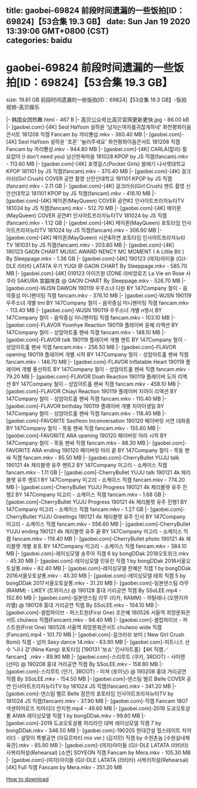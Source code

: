
title: gaobei-69824 前段时间遗漏的一些饭拍[ID：69824]【53合集 19.3 GB】
date: Sun Jan 19 2020 13:39:06 GMT+0800 (CST)    
categories: baidu
---

# gaobei-69824 前段时间遗漏的一些饭拍[ID：69824]【53合集 19.3 GB】
size: 19.61 GB
 前段时间遗漏的一些饭拍[ID：69824]【53合集 19.3 GB】-饭拍视频-高贝娱乐
 
|- 韩国女团热舞.html - 467 B
|- 高贝公众号比高贝官网更新更快.jpg - 86.00 kB
|- [gaobei.com]-[4K] Seol HaYoon 설하윤 '남자는여자를귀찮게하네' 화천평화이음콘서트 181208 직캠 Fancam by 까리뽕삼.mkv - 360.40 MB
|- [gaobei.com]-[4K] Seol HaYoon 설하윤 '초혼' '눌러주세요' 화천평화이음콘서트 181208 직캠 Fancam by 까리뽕삼.mkv - 944.80 MB
|- [gaobei.com]-[4K] CARLA(칼라) 필요없어 (I don't need you) 남산한옥마을 181028 KPOP by JS 직캠(fancam).mkv - 113.60 MB
|- [gaobei.com]-[4K] 포켓걸스(Pocket Girls) 쓸애기 나사렛대학교 KPOP 181101 by JS 직캠(fancam).mkv - 370.40 MB
|- [gaobei.com]-[4K] 걸크러쉬(Girl Crush) COVER 공연 촬영 신안산대학교 181101 KPOP by JS 직캠(fancam).mkv - 2.11 GB
|- [gaobei.com]-[4K] 걸크러쉬(Girl Crush) 멘트 촬영 신안산대학교 181101 KPOP by JS 직캠(fancam).mkv - 416.10 MB
|- [gaobei.com]-[4K] 메이퀸(MayQueen) COVER 공연#2 인사아트프라자뉴타TV 181024 by JS 직캠(fancam).mkv - 512.70 MB
|- [gaobei.com]-[4K] 메이퀸(MayQueen) COVER 공연#1 인사아트프라자뉴타TV 181024 by JS 직캠(fancam).mkv - 1.12 GB
|- [gaobei.com]-[4K] 메이퀸(MayQueen) 포토타임 인사아트프라자뉴타TV 181024 by JS 직캠(fancam).mkv - 306.60 MB
|- [gaobei.com]-[4K] 메이퀸(MayQueen) 시은&하연 포토타임 인사아트프라자뉴타TV 181031 by JS 직캠(fancam).mkv - 203.80 MB
|- [gaobei.com]-[4K] 190123 GAON CHART MUSIC AWARD NENCY MC MOMENT ( A Little Bit ) By Sleeppage.mkv - 1.36 GB
|- [gaobei.com]-[4K] 190123 (여자)아이들 (G)I-DLE 라타타 LATATA 우기 YUQI @ GAON CHART By Sleeppage.mkv - 585.70 MB
|- [gaobei.com]-[4K] 019123 아이즈원 IZONE 라비앙로즈 La Vie en Rose 사쿠라 SAKURA 宮脇咲良 @ GAON CHART By Sleeppage.mkv - 526.70 MB
|- [gaobei.com]-WJSN DAWON 190119 우주소녀 다원 BY 147Company 철이 - 음악중심 미니팬미팅 직캠 fancam.mkv - 376.10 MB
|- [gaobei.com]-WJSN 190119 우주소녀 개별 tmi BY 147Company 철이 - 음악중심 미니팬미팅 직캠 fancam.mkv - 113.40 MB
|- [gaobei.com]-WJSN 190119 우주소녀 개별 n행시 BY 147Company 철이 - 음악중심 미니팬미팅 직캠 fancam.mkv - 103.10 MB
|- [gaobei.com]-FLAVOR Yoonhye Reaction 190119 플레이버 윤혜 리액션 BY 147Company 철이 - 성암아트홀 팬싸 직캠 fancam.mkv - 148.10 MB
|- [gaobei.com]-FLAVOR talk 190119 플레이버 개별 멘트 BY 147Company 철이 - 성암아트홀 팬싸 직캠 fancam.mkv - 256.50 MB
|- [gaobei.com]-FLAVOR opening 190119 플레이버 개별 시작 BY 147Company 철이 - 성암아트홀 팬싸 직캠 fancam.mkv - 146.70 MB
|- [gaobei.com]-FLAVOR Inflatable Heart 190119 플레이버 개별 풍선하트 BY 147Company 철이 - 성암아트홀 팬싸 직캠 fancam.mkv - 79.20 MB
|- [gaobei.com]-FLAVOR Doah Reaction 190119 플레이버 도아 리액션 BY 147Company 철이 - 성암아트홀 팬싸 직캠 fancam.mkv - 458.10 MB
|- [gaobei.com]-FLAVOR Chiayi Reaction 190119 플레이버 지아이 리액션 BY 147Company 철이 - 성암아트홀 팬싸 직캠 fancam.mkv - 110.40 MB
|- [gaobei.com]-FLAVOR birthday 190119 플레이버 개별 지아이생일 BY 147Company 철이 - 성암아트홀 팬싸 직캠 fancam.mkv - 118.40 MB
|- [gaobei.com]-FAVORITE SeoYeon Inconversation 190120 페이버릿 서연 대화중 BY 147Company 철이 - 목동 팬싸 직캠 fancam.mkv - 155.60 MB
|- [gaobei.com]-FAVORITE ARA opening 190120 페이버릿 아라 시작 BY 147Company 철이 - 목동 팬싸 직캠 fancam.mkv - 88.30 MB
|- [gaobei.com]-FAVORITE ARA ending 190120 페이버릿 아라 끝 BY 147Company 철이 - 목동 팬싸 직캠 fancam.mkv - 85.50 MB
|- [gaobei.com]-CherryBullet YUJU talk 190121 4k 체리블렛 유주 멘트2 BY 147Company 미고리 - 쇼케이스 직캠 fancam.mkv - 1.11 GB
|- [gaobei.com]-CherryBullet YUJU talk 190121 4k 체리블렛 유주 멘트1 BY 147Company 미고리 - 쇼케이스 직캠 fancam.mkv - 774.20 MB
|- [gaobei.com]-CherryBullet YUJU Progress 190121 4k 체리블렛 유주 진행2 BY 147Company 미고리 - 쇼케이스 직캠 fancam.mkv - 1.68 GB
|- [gaobei.com]-CherryBullet YUJU Progress 190121 4k 체리블렛 유주 진행1 BY 147Company 미고리 - 쇼케이스 직캠 fancam.mkv - 1.27 GB
|- [gaobei.com]-CherryBullet YUJU Greetings 190121 4k 체리블렛 유주 인사 BY 147Company 미고리 - 쇼케이스 직캠 fancam.mkv - 556.60 MB
|- [gaobei.com]-CherryBullet YUJU ending 190121 4k 체리블렛 유주 끝 BY 147Company 미고리 - 쇼케이스 직캠 fancam.mkv - 119.40 MB
|- [gaobei.com]-CherryBullet photo 190121 4k 체리블렛 개별 포토 BY 147Company 미고리 - 쇼케이스 직캠 fancam.mkv - 384.10 MB
|- [gaobei.com]-레이싱모델 송주아 직캠 6 by bongDDak 2018오토위크.mkv - 45.30 MB
|- [gaobei.com]-레이싱모델 민유린 직캠 1 by bongDDak 2016서울오토살롱.mkv - 82.40 MB
|- [gaobei.com]-레이싱모델 한혜은 직캠 1 by bongDDak 2016서울오토살롱.mkv - 45.30 MB
|- [gaobei.com]-레이싱모델 태희 직캠 5 by bongDDak 2017서울오토살롱.mkv - 31.20 MB
|- [gaobei.com]-일본댄스팀 라무 (RAMM) - LIKEY (트와이스) @ 190128 홍대 거리공연 직캠 By SSoLEE.mp4 - 152.80 MB
|- [gaobei.com]-일본댄스팀 라무 (리카, RAMM) - 까탈레나 (오렌지캬라멜) @ 190128 홍대 거리공연 직캠 By SSoLEE.mkv - 104.10 MB
|- [gaobei.com]-셀럽파이브 - 퍼스트원(First One) 조은혜 180526 서울역 희망문화콘서트 chulwoo 직캠(Fancam).mkv - 94.40 MB
|- [gaobei.com]-셀럽파이브 - 퍼스트원(First One) 180526 서울역 희망문화콘서트 chulwoo wide 직캠(Fancam).mp4 - 101.70 MB
|- [gaobei.com]-걸크러쉬 보미 ( New Girl Crush Bomi) 직캠 - 넘어   Sexy dance 14.mkv - 63.90 MB
|- [gaobei.com]-피트니스 선수 '니나 강'(Nina Kang) 포토타임 [190131 '보쇼' 인사아트홀]【4K 직캠／fancam】.mkv - 89.90 MB
|- [gaobei.com]-스리루트 (쿠키, 3ROOT) - 사이렌 (선미) @ 190208 홍대 거리공연 직캠 By SSoLEE.mkv - 158.80 MB
|- [gaobei.com]-스리루트 (안기, 3ROOT) - 미쳐 (포미닛) @ 190208 홍대 거리공연 직캠 By SSoLEE.mkv - 154.50 MB
|- [gaobei.com]-댄스팀 벨르 Belle COVER 공연 인사아트프라자뉴타TV by 181024 JS 직캠(fancam).mkv - 341.20 MB
|- [gaobei.com]-댄스팀 벨르 Belle 잠깐의 포토타임 인사아트프라자뉴타TV by 181024 JS 직캠(fancam).mkv - 37.90 MB
|- [gaobei.com]-직캠 Fancam 1807 넥센허어로즈 치어리더 안지현.mp4 - 49.60 MB
|- [gaobei.com]-2019 도쿄오토살롱 AIWA 레이싱모델 직캠 1 by bongDDak.mkv - 99.60 MB
|- [gaobei.com]-2019 도쿄오토살롱 허리라인 대박 레이싱모델 직캠 7 by bongDDak.mkv - 346.50 MB
|- [gaobei.com]-190205 현대건설 힐스테이트 치어리더 - 설맞이 특별공연 (아모르파티 mix ver.) (김지민) 직캠 by 수원촌놈 [수원실내체육관].mkv - 85.90 MB
|- [gaobei.com]-(여자)아이들 (G)I-DLE LATATA (라타타) 사복리허설(Rehearsal) [소연] SOYEON 직캠 Fancam by Mera.mkv - 105.30 MB
|- [gaobei.com]-(여자)아이들 (G)I-DLE LATATA (라타타) 사복리허설(Rehearsal) [4K] Full 직캠 Fancam by Mera.mkv - 351.20 MB

[How to download](https://bpcam.bemobtrk.com/go/2ceec3aa-1ca2-46d6-b9ff-aaa5c184517c?jno=48)